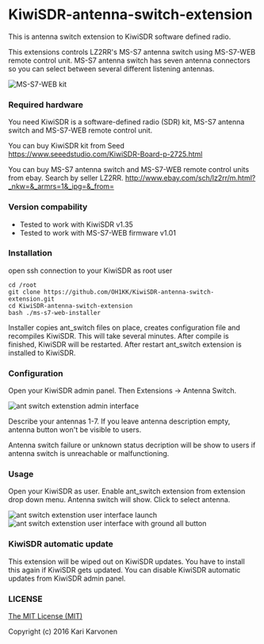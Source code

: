 # KiwiSDR-antenna-switch-extension

This is antenna switch extension to KiwiSDR software defined radio.

This extensions controls LZ2RR's MS-S7 antenna switch using MS-S7-WEB remote control unit. MS-S7 antenna switch has seven antenna connectors so you can select between several different listening antennas.

![MS-S7-WEB kit](http://oh1kk.toimii.fi/ant_switch_extension/MS-S7-WEB.jpg)

### Required hardware

You need KiwiSDR is a software-defined radio (SDR) kit, MS-S7 antenna switch and MS-S7-WEB remote control unit.

You can buy KiwiSDR kit from Seed https://www.seeedstudio.com/KiwiSDR-Board-p-2725.html

You can buy MS-S7 antenna switch and MS-S7-WEB remote control units from ebay. Search by seller LZ2RR. http://www.ebay.com/sch/lz2rr/m.html?_nkw=&_armrs=1&_ipg=&_from=

### Version compability

* Tested to work with KiwiSDR v1.35 
* Tested to work with MS-S7-WEB firmware v1.01

### Installation

open ssh connection to your KiwiSDR as root user

    cd /root
    git clone https://github.com/OH1KK/KiwiSDR-antenna-switch-extension.git
    cd KiwiSDR-antenna-switch-extension
    bash ./ms-s7-web-installer

Installer copies ant_switch files on place, creates configuration file and recompiles KiwiSDR. This will take several minutes. After compile is finished, KiwiSDR will be restarted. After restart ant_switch extension is installed to KiwiSDR.

### Configuration

Open your KiwiSDR admin panel. Then Extensions -> Antenna Switch.

![ant switch extenstion admin interface](http://oh1kk.toimii.fi/ant_switch_extension/admin_interface.png)

Describe your antennas 1-7. If you leave antenna description empty, antenna button won't be visible to users.

Antenna switch failure or unknown status decription will be show to users if antenna switch is unreachable or malfunctioning. 

### Usage

Open your KiwiSDR as user. Enable ant_switch extension from extension drop down menu. Antenna switch will show. Click to select antenna.

![ant switch extenstion user interface launch](http://oh1kk.toimii.fi/ant_switch_extension/user_interface_launch.png)
![ant switch extenstion user interface with ground all button](http://oh1kk.toimii.fi/ant_switch_extension/user_interface.png)

### KiwiSDR automatic update

This extension will be wiped out on KiwiSDR updates. You have to install this again if KiwiSDR gets updated. You can disable KiwiSDR automatic updates from KiwiSDR admin panel.

### LICENSE

[The MIT License (MIT)](LICENSE)

Copyright (c) 2016 Kari Karvonen
